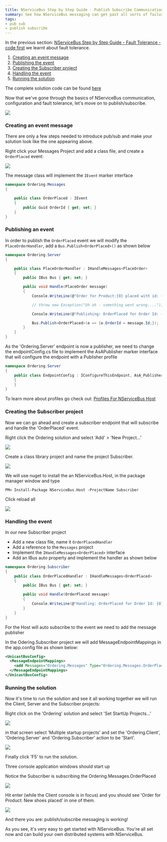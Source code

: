 ```yaml
---
title: NServiceBus Step by Step Guide - Publish Subscribe Communication - code first
summary: See how NServiceBus messaging can get past all sorts of failure scenarios.
tags:
- pub sub
- publish subscribe
---
```


In the previous section: [NServiceBus Step by Step Guide - Fault Tolerance - code first](NServiceBus-Step-by-Step-Guide-fault-tolerance-code-first.md) we learnt about fault tolerance.

1.  [Creating an event message](#Creating-an-event-message)
2.  [Publishing the event](#Publishing-an-event)
3.  [Creating the Subscriber project](#Creating-the-Subscriber-project)
4.  [Handling the event](#Handling-the-event)
5.  [Running the solution](#Running-the-solution)

The complete solution code can be found
[here](https://github.com/Particular/NServiceBus.Msmq.Samples/tree/master/Documentation/003_OrderingPubSub)

Now that we've gone through the basics of NServiceBus communication, configuration and fault tolerance, let's move on to publish/subscribe.

![](001_pubsub.png)

### Creating an event message

There are only a few steps needed to introduce pub/sub and make your solution look like the one appearing above.

Right click your Messages Project and add a class file, and create a `OrderPlaced` event:

![](002_pubsub.png)

The message class will implement the `IEvent` marker interface

```C#
namespace Ordering.Messages
{

    public class OrderPlaced : IEvent
    {
        public Guid OrderId { get; set; }
    }
}

```

### Publishing an event

In order to publish the `OrderPlaced` event we will modify the
`PlaceOrderHandler`, add a `Bus.Publish<OrderPlaced>()` as shown below

```C#
namespace Ordering.Server
{

    public class PlaceOrderHandler : IHandleMessages<PlaceOrder>
    {
        public IBus Bus { get; set; }

        public void Handle(PlaceOrder message)
        {
            Console.WriteLine(@"Order for Product:{0} placed with id: {1}", message.Product, message.Id);

            // throw new Exception("Uh oh - something went wrong....");

            Console.WriteLine(@"Publishing: OrderPlaced for Order Id: {0}", message.Id);

            Bus.Publish<OrderPlaced>(e => {e.OrderId = message.Id;});
        }
    }
}
```

As the 'Ordering.Server' endpoint is now a publisher, we need to change the endpointConfig.cs file to implement the AsAPublisher marker interface that will configure the endpoint with a Publisher profile

```C#
namespace Ordering.Server
{
    public class EndpointConfig : IConfigureThisEndpoint, AsA_Publisher
    {
    }
}
```

To learn more about profiles go check out: [Profiles For NServiceBus Host](profiles-for-nservicebus-host.md)

### Creating the Subscriber project

Now we can go ahead and create a subscriber endpoint that will subscribe and handle the 'OrderPlaced' event.

Right click the Ordering solution and select 'Add' \> 'New Project...'


![](003_pubsub.png)

Create a class library project and name the project Subscriber.

![](004_pubsub.png)

We will use nuget to install the an NServiceBus.Host, in the package manager window and type

    PM> Install-Package NServiceBus.Host -ProjectName Subscriber

Click reload all

![](005_pubsub.png)

### Handling the event

In our new Subscriber project

-   Add a new class file, name it `OrderPlacedHandler`
-   Add a reference to the `Messages` project
-   Implement the `IHandleMessages<OrderPlaced>` interface
-   Add an IBus auto property and implement the handler as shown below

```C#
namespace Ordering.Subscriber
{
    public class OrderPlacedHandler : IHandleMessages<OrderPlaced>
    {
        public IBus Bus { get; set; }

        public void Handle(OrderPlaced message)
        {
            Console.WriteLine(@"Handling: OrderPlaced for Order Id: {0}", message.OrderId);
        }
    }
}

```

For the Host will auto subscribe to the event we need to add the message publisher

In the Odering.Subscriber project we will add MessageEndpointMappings in the app.config file as shown below:

```XML
<UnicastBusConfig>
  <MessageEndpointMappings>
    <add Messages="Ordering.Messages" Type="Ordering.Messages.OrderPlaced" Endpoint="Ordering.Server" />
  </MessageEndpointMappings>
</UnicastBusConfig>
```

### Running the solution

Now it's time to run the solution and see it all working together we will run the Client, Server and the Subscriber projects:

Right click on the 'Ordering' solution and select 'Set StartUp Projects...'

![](006_pubsub.png)

in that screen select 'Multiple startup projects' and set the 'Ordering.Client', 'Ordering.Server' and 'Ordering.Subscriber' action to be 'Start'.

![](007_pubsub.png)

Finally click 'F5' to run the solution.

Three console application windows should start up

Notice the Subscriber is subscribing the Ordering.Messages.OrderPlaced

![](008_pubsub.png)

Hit enter (while the Client console is in focus) and you should see
'Order for Product: New shoes placed' in one of them.

![](009_pubsub.png)

And there you are: publish/subscribe messaging is working!

As you see, it's very easy to get started with NServiceBus. You're all set now and can build your own distributed systems with NServiceBus.